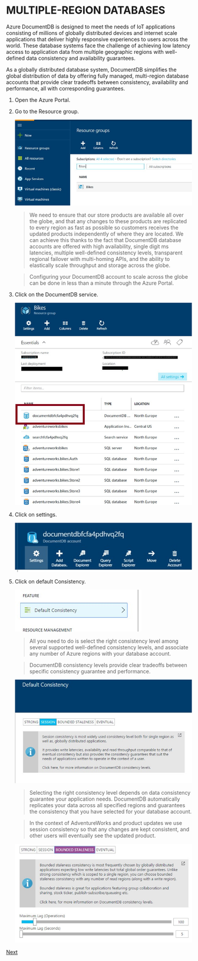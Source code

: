 # MULTIPLE-REGION DATABASES

Azure DocumentDB is designed to meet the needs of IoT applications consisting of millions of globally distributed devices and internet scale applications that deliver highly responsive experiences to users across the world. These database systems face the challenge of achieving low latency access to application data from multiple geographic regions with well-defined data consistency and availability guarantees.

As a globally distributed database system, DocumentDB simplifies the global distribution of data by offering fully managed, multi-region database accounts that provide clear tradeoffs between consistency, availability and performance, all with corresponding guarantees.

1.	Open the Azure Portal.
1.	Go to the Resource group.	

    ![](img/image4.jpg) 

	> We need to ensure that our store products are available all over the globe, and that any changes to these products are replicated to every region as fast as possible so customers receives the updated products independently of where they are located. We can achieve this thanks to the fact that DocumentDB database accounts are offered with high availability, single digit ms latencies, multiple well-defined consistency levels, transparent regional failover with multi-homing APIs, and the ability to elastically scale throughput and storage across the globe. 

	> Configuring your DocumentDB account to scale across the globe can be done in less than a minute through the Azure Portal.

1.	Click on the DocumentDB service.	

	![](img/image10.jpg) 

1.	Click on settings.	

	![](img/image39.jpg) 

1.	Click on default Consistency.	

    ![](img/image40.jpg) 

	> All you need to do is select the right consistency level among several supported well-defined consistency levels, and associate any number of Azure regions with your database account. 

	> DocumentDB consistency levels provide clear tradeoffs between specific consistency guarantee and performance.

	![](img/image41.jpg) 

	> Selecting the right consistency level depends on data consistency guarantee your application needs. DocumentDB automatically replicates your data across all specified regions and guarantees the consistency that you have selected for your database account.

	> In the context of AdventureWorks and product updates we use session consistency so that any changes are kept consistent, and other users will eventually see the updated product.

	![](img/image42.jpg)

<a href="9.Replication.md">Next</a>
 
